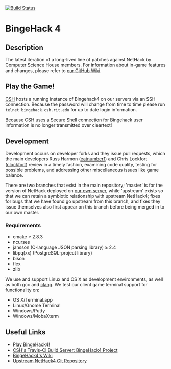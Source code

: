 [![Build Status](https://travis-ci.org/ComputerScienceHouse/bingehack4.png?branch=master)](https://travis-ci.org/ComputerScienceHouse/bingehack4)

# BingeHack 4 #

## Description ##

The latest iteration of a long-lived line of patches against NetHack by Computer Science House members.
For information about in-game features and changes, please refer to [our GitHub Wiki](https://github.com/ComputerScienceHouse/bingehack4/wiki).

## Play the Game! ##

[CSH](https://csh.rit.edu) hosts a running instance of Bingehack4 on our
servers via an SSH connection. Because the password will change from time to
time please run `telnet bingehack.csh.rit.edu` for up to date login information.

Because CSH uses a Secure Shell connection for Bingehack user information is no
longer transmitted over cleartext!

## Development ##

Development occurs on developer forks and they issue pull requests, which the main developers Russ Harmon ([eatnumber1](https://github.com/eatnumber1)) and Chris Lockfort ([clockfort](https://github.com/clockfort)) review in a timely fashion, examining code quality, testing for possible problems, and addressing other miscellaneous issues like game balance.

There are two branches that exist in the main repository; 'master' is for the version of NetHack deployed on [our own server](telnet://games-ng.csh.rit.edu), while 'upstream' exists so that we can retain a symbiotic relationship with upstream NetHack4; fixes for bugs that we have found go upstream from this branch, and fixes they issue themselves also first appear on this branch before being merged in to our own master.

### Requirements ###

* cmake ≥ 2.8.3
* ncurses
* jansson (C-language JSON parsing library) ≥ 2.4
* libpq(xx) (PostgreSQL-project library)
* bison
* flex
* zlib

We use and support Linux and OS X as development environments, as well as both gcc and [clang][clang].
We test our client game terminal support for functionality on:

* OS X/Terminal.app
* Linux/Gnome Terminal
* Windows/Putty
* Windows/MobaXterm

## Useful Links ##

* [Play BingeHack4!](telnet://bingehack.csh.rit.edu)
* [CSH's Travis-CI Build Server: BingeHack4 Project](https://travis-ci.org/ComputerScienceHouse/bingehack4)
* [BingeHack4's Wiki](https://github.com/ComputerScienceHouse/bingehack4/wiki)
* [Upstream NetHack4 Git Repository](http://gitorious.org/nitrohack/ais523/commits/nicehack)

[clang]: http://clang.llvm.org/
